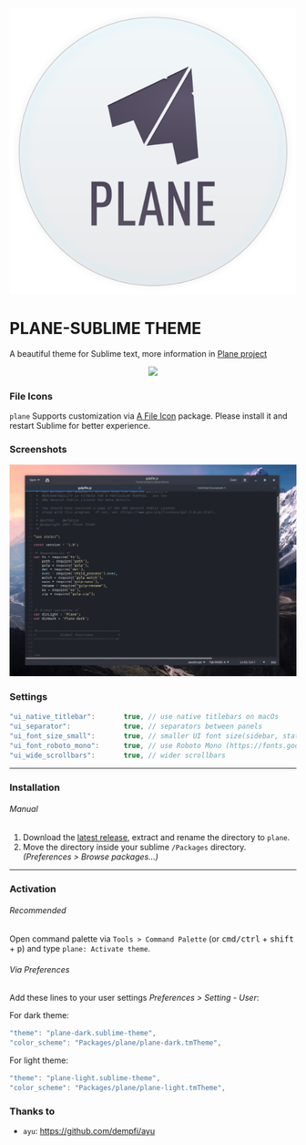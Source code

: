 <p align="center">
<img src="assets-project/logo.svg" />
</p>


# PLANE-SUBLIME THEME

A beautiful theme for Sublime text, more information in [Plane project](https://github.com/wfpaisa/plane)

<p align="center">
<img src="assets/screenshots/screenshot-01.png" />
<br>
</p>


### File Icons

`plane` Supports customization via [A File Icon](https://github.com/ihodev/a-file-icon) package. Please install it and restart Sublime for better experience.

### Screenshots
<p align="center">
<img src="assets-project/screenshots/screenshot-01.png" />
<br>
</p>

### Settings

```js
"ui_native_titlebar":       true, // use native titlebars on macOs
"ui_separator":             true, // separators between panels
"ui_font_size_small":       true, // smaller UI font size(sidebar, statusbar etc)
"ui_font_roboto_mono":      true, // use Roboto Mono (https://fonts.google.com/specimen/Roboto+Mono) as UI font
"ui_wide_scrollbars":       true, // wider scrollbars
```

---

### Installation

###### Manual

1. Download the [latest release](https://github.com/wfpaisa/plane-sublime), extract and rename the directory to `plane`.
2. Move the directory inside your sublime `/Packages` directory. *(Preferences > Browse packages...)*

---

### Activation

###### Recommended

Open command palette via `Tools > Command Palette` (or <kbd>cmd/ctrl</kbd> + <kbd>shift</kbd> + <kbd>p</kbd>) and type `plane: Activate theme`.


###### Via Preferences

Add these lines to your user settings *Preferences > Setting - User*:

For dark theme:

```js
"theme": "plane-dark.sublime-theme",
"color_scheme": "Packages/plane/plane-dark.tmTheme",
```

For light theme:

```js
"theme": "plane-light.sublime-theme",
"color_scheme": "Packages/plane/plane-light.tmTheme",
```

### Thanks to

- `ayu`: https://github.com/dempfi/ayu
